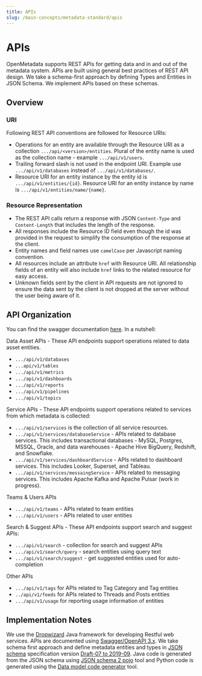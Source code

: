 ```yaml
---
title: APIs
slug: /main-concepts/metadata-standard/apis
---
```


# APIs

OpenMetadata supports REST APIs for getting data and in and out of the metadata system. APIs are built using general
best practices of REST API design. We take a schema-first approach by defining Types and Entities in JSON Schema. We
implement APIs based on these schemas.

## Overview

### URI

Following REST API conventions are followed for Resource URIs:
- Operations for an entity are available through the Resource URI as a collection `.../api/<version>/entities`. 
  Plural of the entity name is used as the collection name - example `.../api/v1/users`.
- Trailing forward slash is not used in the endpoint URI. Example use `.../api/v1/databases` instead of `.../api/v1/databases/`.
- Resource URI for an entity instance by the entity id is `.../api/v1/entities/{id}`. Resource URI for an entity 
  instance by name is `.../api/v1/entities/name/{name}`.

### Resource Representation

- The REST API calls return a response with JSON `Content-Type` and `Content-Length` that includes the length of the response.
- All responses include the Resource ID field even though the id was provided in the request to simplify the consumption 
  of the response at the client.
- Entity names and field names use `camelCase` per Javascript naming convention.
- All resources include an attribute `href` with Resource URI. All relationship fields of an entity will also 
  include `href` links to the related resource for easy access.
- Unknown fields sent by the client in API requests are not ignored to ensure the data sent by the client is not dropped 
  at the server without the user being aware of it.

## API Organization

You can find the swagger documentation [here](/swagger.html). In a nutshell:

Data Asset APIs - These API endpoints support operations related to data asset entities.
- `.../api/v1/databases`
- `...api/v1/tables`
- `.../api/v1/metrics`
- `.../api/v1/dashboards`
- `.../api/v1/reports`
- `.../api/v1/pipelines`
- `.../api/v1/topics`

Service APIs - These API endpoints support operations related to services from which metadata is collected:
- `.../api/v1/services` is the collection of all service resources.
- `.../api/v1/services/databaseService` - APIs related to database services. This includes transactional databases - MySQL, Postgres, MSSQL, Oracle, and data warehouses - Apache Hive BigQuery, Redshift, and Snowflake.
- `.../api/v1/services/dashboardService` - APIs related to dashboard services. This includes Looker, Superset, and Tableau.
- `.../api/v1/services/messaingService` - APIs related to messaging services. This includes Apache Kafka and Apache Pulsar (work in progress).

Teams & Users APIs
- `.../api/v1/teams` - APIs related to team entities
- `.../api/v1/users` - APIs related to user entities

Search & Suggest APIs - These API endpoints support search and suggest APIs:
- `.../api/v1/search` - collection for search and suggest APIs
- `.../api/v1/search/query` - search entities using query text
- `.../api/v1/search/suggest` - get suggested entities used for auto-completion

Other APIs
- `.../api/v1/tags` for APIs related to Tag Category and Tag entities
- `../api/v1/feeds` for APIs related to Threads and Posts entities
- `.../api/v1/usage` for reporting usage information of entities

## Implementation Notes

We use the [Dropwizard](https://www.dropwizard.io/en/latest/) Java framework for developing Restful web services. 
APIs are documented using [Swagger/OpenAPI 3.x](https://swagger.io/specification/).
We take schema first approach and define metadata entities and types in [JSON schema](https://json-schema.org/) 
specification version [Draft-07 to 2019-09](https://json-schema.org/draft/2019-09/release-notes.html). Java code is 
generated from the JSON schema using [JSON schema 2 pojo](https://www.jsonschema2pojo.org/) tool and Python code is 
generated using the [Data model code generator](https://github.com/koxudaxi/datamodel-code-generator) tool.
